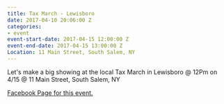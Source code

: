 ```yaml
---
title: Tax March - Lewisboro
date: 2017-04-10 20:06:00 Z
categories:
- event
event-start-date: 2017-04-15 12:00:00 Z
event-end-date: 2017-04-15 13:00:00 Z
Location: 11 Main Street, South Salem, NY
---
```


Let's make a big showing at the local Tax March in Lewisboro @ 12Pm on 4/15 @ 11 Main Street, South Salem, NY

[Facebook Page for this event.](https://www.facebook.com/events/1193750644075905/) 